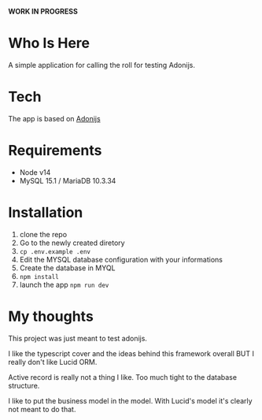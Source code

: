 **WORK IN PROGRESS**

# Who Is Here

A simple application for calling the roll for testing Adonijs.

# Tech

The app is based on [Adonijs](https://adonisjs.com)

# Requirements 

* Node v14
* MySQL 15.1 / MariaDB 10.3.34

# Installation 

1. clone the repo
1. Go to the newly created diretory
1. `cp .env.example .env`
1. Edit the MYSQL database configuration with your informations
1. Create the database in MYQL
1. `npm install`
1. launch the app `npm run dev`

# My thoughts

This project was just meant to test adonijs.

I like the typescript cover and the ideas behind this framework overall BUT 
I really don't like Lucid ORM. 

Active record is really not a thing I like. Too much tight to the database
structure. 

I like to put the business model in the model. With Lucid's model it's clearly
not meant to do that. 
